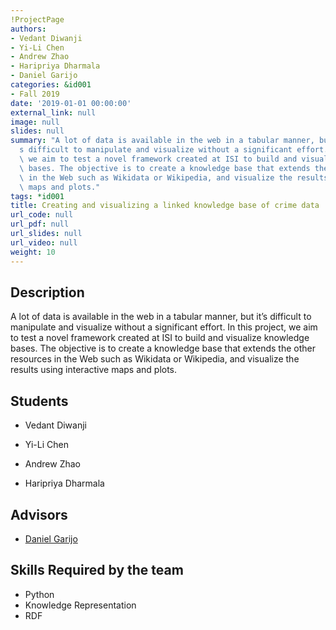 ```yaml
---
!ProjectPage
authors:
- Vedant Diwanji
- Yi-Li Chen
- Andrew Zhao
- Haripriya Dharmala
- Daniel Garijo
categories: &id001
- Fall 2019
date: '2019-01-01 00:00:00'
external_link: null
image: null
slides: null
summary: "A lot of data is available in the web in a tabular manner, but it\u2019\
  s difficult to manipulate and visualize without a significant effort. In this project,\
  \ we aim to test a novel framework created at ISI to build and visualize knowledge\
  \ bases. The objective is to create a knowledge base that extends the other resources\
  \ in the Web such as Wikidata or Wikipedia, and visualize the results using interactive\
  \ maps and plots."
tags: *id001
title: Creating and visualizing a linked knowledge base of crime data
url_code: null
url_pdf: null
url_slides: null
url_video: null
weight: 10
---
```

## Description

A lot of data is available in the web in a tabular manner, but it’s difficult to manipulate and visualize without a significant effort. In this project, we aim to test a novel framework created at ISI to build and visualize knowledge bases. The objective is to create a knowledge base that extends the other resources in the Web such as Wikidata or Wikipedia, and visualize the results using interactive maps and plots.





## Students

* Vedant Diwanji

* Yi-Li Chen

* Andrew Zhao

* Haripriya Dharmala

## Advisors

* [Daniel Garijo](../../../author/daniel-garijo)

## Skills Required by the team


* Python
* Knowledge Representation
* RDF
